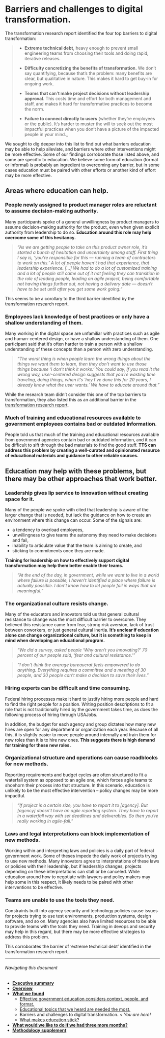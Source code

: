 # Barriers and challenges to digital transformation.

The transformation research report identified the four top barriers to digital transformation: 

> - **Extreme technical debt,** heavy enough to prevent small engineering teams from choosing their tools and doing rapid, iterative releases.
>
> - **Difficulty concretizing the benefits of transformation.** We don’t say quantifying, because that’s the problem: many benefits are clear, but qualitative in nature. This makes it hard to get buy-in for ongoing work.
>
> - **Teams that can’t make project decisions without leadership approval.** This costs time and effort for both management and staff, and makes it hard for transformative practices to become the norm.
>
> - **Failure to connect directly to users** (whether they’re employees or the public). It’s harder to muster the will to seek out the most impactful practices when you don’t have a picture of the impacted people in your mind._

We sought to dig deeper into this list to find out what barriers education may be able to help alleviate, and barriers where other interventions might be more effective. Some of our findings corroborate those listed above, and some are specific to education. We believe some form of education (formal or informal) is probably an ingredient to overcoming any barrier, but in some cases education must be paired with other efforts or another kind of effort may be more effective.

## Areas where education can help.

### People newly assigned to product manager roles are reluctant to assume decision-making authority.

Many participants spoke of  a general unwillingness by product managers to assume decision-making authority for the product, even when given explicit authority from leadership to do so. **Education around this role may help overcome some of this hesitancy.**

> _“As we are getting people to take on this product owner role, it’s started a bunch of hesitation and uncertainty among staff. First thing I say is, ‘you're responsible for this — running a team of contractors to work on this.’ A lot of people haven’t had that experience, that leadership experience. […] We had to do a lot of customized training and a lot of people still came out of it not feeling they can transition in the role of leading people, leading an agile project, being comfortable not having things further out, not having a delivery date — doesn’t have to be set until after you get some work going.”_

This seems to be a corollary to the third barrier identified by the transformation research report. 

### Employees lack knowledge of best practices or only have a shallow understanding of them.

Many working in the digital space are unfamiliar with practices such as agile and human-centered design, or have a shallow understanding of them. One participant said that it’s often harder to train a person with a shallow understanding of these concepts than a person with zero understanding. 

> _“The worst thing is when people learn the wrong things about the things we want them to learn, then they don’t want to use those things because ‘I don’t think it works.’ You could say, if you read it the wrong way, user-centered design suggests that you’re wasting time traveling, doing things, when it’s ‘hey I’ve done this for 20 years, I already know what the user wants.’ We have to educate around that.”_

While the research team didn’t consider this one of the top barriers to transformation, they also listed this as an additional barrier in the [transformation research report](https://github.com/18F/transformation-research/blob/master/preliminary-report.md). 

### Much of training and educational resources available to government employees contains bad or outdated information.

People told us that much of the training and educational resources available from government agencies contain bad or outdated information, and it can be difficult to sift through the bad materials to find the good stuff. **TTS can address this problem by creating a well-curated and opinionated resource of educational materials and guidance to other reliable sources.** 

## Education may help with these problems, but there may be other approaches that work better. 

### Leadership gives lip service to innovation without creating space for it.

Many of the people we spoke with cited that leadership is aware of the larger change that is needed, but lack the guidance on how to create an environment where this change can occur. Some of the signals are: 

- a tendency to overload employees, 
- unwillingness to give teams the autonomy they need to make decisions and fail, 
- inability to articulate value that the team is aiming to create, and 
- sticking to commitments once they are made. 

**Training for leadership on how to effectively support digital transformation may help them better enable their teams.**

> _“At the end of the day, in government, while we want to live in a world where failure is possible, I haven't identified a place where failure is actually possible. I don’t know how to let people fail in ways that are meaningful.”_

### The organizational culture resists change. 

Many of the educators and innovators told us that general cultural resistance to change was the most difficult barrier to overcome. They believed this resistance came from fear, strong risk aversion, lack of trust between coworkers, or just general cultural inertia. **It’s unclear if education alone can change organizational culture, but it is something to keep in mind when developing an educational program.**

> _“We did a survey, asked people ‘Why aren’t you innovating?’ 70 percent of our people said, ‘fear and cultural resistance.’”_

> _“I don’t think the average bureaucrat feels empowered to do anything. Everything requires a committee and a meeting of 30 people, and 30 people can’t make a decision to save their lives.”_

### Hiring experts can be difficult and time consuming.

Federal hiring processes make it hard to justify hiring more people and hard to find the right people for a position. Writing position descriptions to fit a role that is not traditionally hired by the government takes time, as does the following process of hiring through USAJobs. 

In addition, the budget for each agency and group dictates how many new hires are open for any department or organization each year. Because of all this, it is slightly easier to move people around internally and train them for new roles than it is to hire new ones. **This suggests there is high demand for training for these new roles.**

### Organizational structure and operations can cause roadblocks for new methods. 

Reporting requirements and budget cycles are often structured to fit a waterfall system as opposed to an agile one, which forces agile teams to shoehorn their process into that structure. In this scenario, education is unlikely to be the most effective intervention – policy changes may be more impactful.

> _“If project is a certain size, you have to report it to [agency]. But [agency] doesn’t have an agile reporting system. They have to report in a waterfall way with set deadlines and deliverables. So then you’re really working in agile-fall.”_

### Laws and legal interpretations can block implementation of new methods.

Working within and interpreting laws and policies is a daily part of federal government work. Some of theses impede the daily work of projects trying to use new methods. Many innovators agree to interpretations of these laws or policies with their leadership, but if leadership changes, projects depending on these interpretations can stall or be canceled. While education around how to negotiate with lawyers and policy makers may help some in this respect, it likely needs to be paired with other interventions to be effective.

### Teams are unable to use the tools they need.

Constraints built into agency security and technology policies cause issues for projects trying to use test environments, production systems, design software, and so on. Many agencies also have limited resources to be able to provide teams with the tools they need. Training in devops and security may help in this regard, but there may be more effective strategies to address this problem.

This corroborates the barrier of ‘extreme technical debt’ identified in the transformation research report. 

* * *

###### Navigating this document

- **[Executive summary](https://github.com/18F/18f-education-discovery/blob/master/executive_summary.md)** 
- **[Overview](https://github.com/18F/18f-education-discovery/blob/master/overview.md)**
- **[What we found](https://github.com/18F/18f-education-discovery/blob/master/what_we_found.md)**
  - [Effective government education considers context, people, and format.](https://github.com/18F/18f-education-discovery/blob/master/context_people_format.md) 
  - [Educational topics that we heard are needed the most.](https://github.com/18F/18f-education-discovery/blob/master/topics.md) 
  - Barriers and challenges to digital transformation. < _You are here!_
  - [What makes education stick?](https://github.com/18F/18f-education-discovery/blob/master/education_sticks.md)
- **[What would we like to do if we had three more months?](https://github.com/18F/18f-education-discovery/blob/master/three_months.md)**
- **[Methodology supplement](https://github.com/18F/18f-education-discovery/blob/master/methodology.md)**


